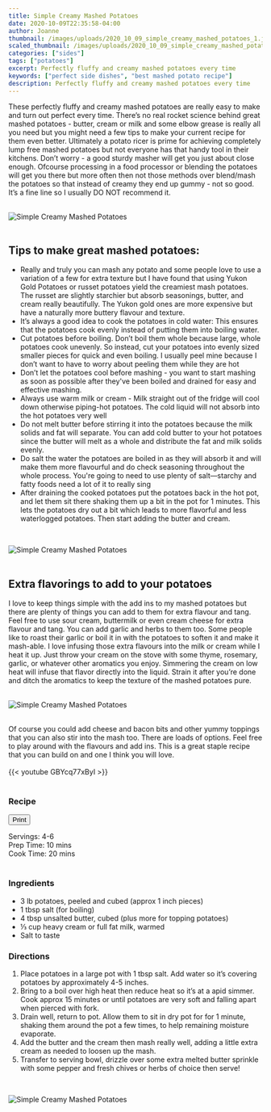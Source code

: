 ```yaml
---
title: Simple Creamy Mashed Potatoes
date: 2020-10-09T22:35:58-04:00
author: Joanne
thumbnail: /images/uploads/2020_10_09_simple_creamy_mashed_potatoes_1.jpg
scaled_thumbnail: /images/uploads/2020_10_09_simple_creamy_mashed_potatoes_0.jpg
categories: ["sides"]
tags: ["potatoes"]
excerpt: Perfectly fluffy and creamy mashed potatoes every time
keywords: ["perfect side dishes", "best mashed potato recipe"]
description: Perfectly fluffy and creamy mashed potatoes every time
---
```

<span class="blog-text">

These perfectly fluffy and creamy mashed potatoes are really easy to make and turn out perfect every time. There’s no real rocket science behind great mashed potatoes - butter, cream or milk and some elbow grease is really all you need but you might need a few tips to make your current recipe for them even better. Ultimately a potato ricer is prime for achieving completely lump free mashed potatoes but not everyone has that handy tool in their kitchens. Don’t worry - a good sturdy masher will get you just about close enough. Ofcourse processing in a food processor or blending the potatoes will get you there but more often then not those methods over blend/mash the potatoes so that instead of creamy they end up gummy - not so good. It’s a fine line so I usually DO NOT recommend it. 
</br>
</br>

![Simple Creamy Mashed Potatoes](/images/uploads/2020_10_09_simple_creamy_mashed_potatoes_2.jpg)
</br>
</br>

## Tips to make great mashed potatoes:

* Really and truly you can mash any potato and some people love to use a variation of a few for extra texture but I have found that using Yukon Gold Potatoes or russet potatoes yield the creamiest mash potatoes. The russet are slightly starchier but absorb seasonings, butter, and cream really beautifully. The Yukon gold ones are more expensive but have a naturally more buttery flavour and texture. 
* It’s always a good idea to cook the potatoes in cold water: This ensures that the potatoes cook evenly instead of putting them into boiling water. 
* Cut potatoes before boiling. Don’t boil them whole because large, whole potatoes cook unevenly. So instead, cut your potatoes into evenly sized smaller pieces for quick and even boiling. I usually peel mine because I don’t want to have to worry about peeling them while they are hot 
* Don’t let the potatoes cool before mashing - you want to start mashing as soon as possible after they've been boiled and drained for easy and effective mashing. 
* Always use warm milk or cream - Milk straight out of the fridge will cool down otherwise piping-hot potatoes. The cold liquid will not absorb into the hot potatoes very well
* Do not melt butter before stirring it into the potatoes because the milk solids and fat will separate. You can add cold butter to your hot potatoes since the butter will melt as a whole and distribute the fat and milk solids evenly.
* Do salt the water the potatoes are boiled in as they will absorb it and will make them more flavourful and do check seasoning throughout the whole process. You're going to need to use plenty of salt—starchy and fatty foods need a lot of it to really sing
* After draining the cooked potatoes put the potatoes back in the hot pot, and let them sit there shaking them up a bit in the pot for 1 minutes. This lets the potatoes dry out a bit which leads to more flavorful and less waterlogged potatoes. Then start adding the butter and cream.  

</br>

![Simple Creamy Mashed Potatoes](/images/uploads/2020_10_09_simple_creamy_mashed_potatoes_3.jpg)
</br>
</br>

## Extra flavorings to add to your potatoes
I love to keep things simple with the add ins to my mashed potatoes but there are plenty of things you can add to them for extra flavour and tang. Feel free to use sour cream, buttermilk or even cream cheese for extra flavour and tang. You can add garlic and herbs to them too. Some people like to roast their garlic or boil it in with the potatoes to soften it and make it mash-able. I love infusing those extra flavours into the milk or cream while I heat it up. Just throw your cream on the stove with some thyme, rosemary, garlic, or whatever other aromatics you enjoy. Simmering the cream on low heat will infuse that flavor directly into the liquid. Strain it after you’re done and ditch the aromatics to keep the texture of the mashed potatoes pure.
</br>
</br>

![Simple Creamy Mashed Potatoes](/images/uploads/2020_10_09_simple_creamy_mashed_potatoes_4.jpg)
</br>
</br>

Of course you could add cheese and bacon bits and other yummy toppings that you can also stir into the mash too. There are loads of options. Feel free to play around with the flavours and add ins. This is a great staple recipe that you can build on and one I think you will love. 
</br>
</br>
{{< youtube GBYcq77xByI >}}
</br>
</br>
</span>

### Recipe
<div print_button><form>
<input type="button" value="Print" class="btn__print" onClick="window.print()">
</form></div>

<div>Servings: <span itemprop="recipeYield">4-6</div>
<div>Prep Time: <meta itemprop="prepTime" content="PT10M">10 mins</div>
<div>Cook Time: <meta itemprop="cookTime" content="PT20M">20 mins</div>
</br>

### Ingredients

* <span itemprop="recipeIngredient">3 lb potatoes, peeled and cubed (approx 1 inch  pieces) </span>
* <span itemprop="recipeIngredient">1 tbsp salt (for boiling) </span>
* <span itemprop="recipeIngredient">4 tbsp unsalted butter, cubed (plus more for topping potatoes)</span>
* <span itemprop="recipeIngredient">&frac13; cup heavy cream or full fat milk, warmed</span>
* <span itemprop="recipeIngredient">Salt to taste </span>

### Directions

1. Place potatoes in a large pot with 1 tbsp salt. Add water so it’s covering potatoes by approximately 4-5 inches. 
1. Bring to a boil over high heat then reduce heat so it’s at a apid simmer. Cook approx 15 minutes or until potatoes are very soft and falling apart when pierced with fork. 
1. Drain well, return to pot. Allow them to sit in dry pot for for 1 minute, shaking them around the pot a few times, to help remaining moisture evaporate. 
1. Add the butter and the cream then mash really well, adding a little extra cream as needed to loosen up the mash. 
1. Transfer to serving bowl, drizzle over some extra melted butter sprinkle with some pepper and fresh chives or herbs of choice then serve!

</br>

![Simple Creamy Mashed Potatoes](/images/uploads/2020_10_09_simple_creamy_mashed_potatoes_5.jpg)